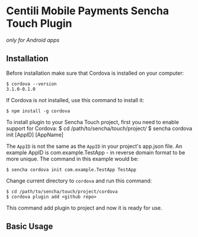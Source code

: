 Centili Mobile Payments Sencha Touch Plugin
===========================================
*only for Android apps*

Installation
------------

Before installation make sure that Cordova is installed on your computer:

	$ cordova --version
	3.1.0-0.1.0
	
If Cordova is not installed, use this command to install it:

	$ npm install -g cordova

To install plugin to your Sencha Touch project, first you need to enable support for Cordova:
	$ cd /path/to/sencha/touch/project/
	$ sencha cordova init [AppID] [AppName]

The `AppID` is not the same as the `AppID` in your project's app.json file. An example AppID is com.example.TestApp - in reverse domain format to be more unique. The command in this example would be:

	$ sencha cordova init com.example.TestApp TestApp

Change current directory to `cordova` and run this command:
	
	$ cd /path/to/sencha/touch/project/cordova
    $ cordova plugin add <github repo>

This command add plugin to project and now it is ready for use.


Basic Usage
-----------

